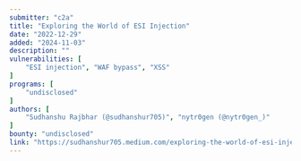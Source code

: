```yaml
---
submitter: "c2a"
title: "Exploring the World of ESI Injection"
date: "2022-12-29"
added: "2024-11-03"
description: ""
vulnerabilities: [
    "ESI injection", "WAF bypass", "XSS"
]
programs: [
    "undisclosed"
]
authors: [
    "Sudhanshu Rajbhar (@sudhanshur705)", "nytr0gen (@nytr0gen_)"
]
bounty: "undisclosed"
link: "https://sudhanshur705.medium.com/exploring-the-world-of-esi-injection-b86234e66f91"
---
```




